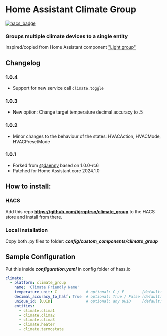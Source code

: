 # Home Assistant Climate Group

[![hacs_badge](https://img.shields.io/badge/HACS-Custom-orange.svg)](https://github.com/custom-components/hacs)

### Groups multiple climate devices to a single entity

Inspired/copied from Home Assistant component ["Light group"](https://github.com/home-assistant/home-assistant/blob/dev/homeassistant/components/group/light.py)


## Changelog

### 1.0.4
- Support for new service call `climate.toggle`

### 1.0.3
- New option: Change target temperature decimal accuracy to .5

### 1.0.2
- Minor changes to the behaviour of the states: HVACAction, HVACMode, HVACPresetMode

### 1.0.1
- Forked from [@daenny]((https://github.com/bjrnptrsn/climate_group)) based on 1.0.0-rc6
- Patched for Home Assistant core 2024.1.0


## How to install:

### HACS
Add this repo **https://github.com/bjrnptrsn/climate_group** to the HACS store and install from there.

### Local installation
Copy both .py files to folder: ***config/custom_components/climate_group***

## Sample Configuration

Put this inside ***configuration.yaml*** in config folder of hass.io

```yaml
climate:
  - platform: climate_group
    name: 'Climate Friendly Name'
    temperature_unit: C             # optional: C / F        [default: C]
    decimal_accuracy_to_half: True  # optional: True / False [default: False]
    unique_id: [UUID]               # optional: any UUID     [default: None]
    entities:
      - climate.clima1
      - climate.clima2
      - climate.clima3
      - climate.heater
      - climate.termostate
```